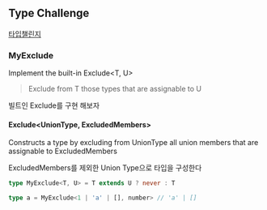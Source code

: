 ## Type Challenge 

[타입챌린지](https://github.com/type-challenges/type-challenges)



### MyExclude

Implement the built-in Exclude<T, U>

> Exclude from T those types that are assignable to U

빌트인 Exclude를 구현 해보자

#### Exclude<UnionType, ExcludedMembers> 

Constructs a type by excluding from UnionType all union members that are assignable to ExcludedMembers

ExcludedMembers를 제외한 Union Type으로 타입을 구성한다

```typescript
type MyExclude<T, U> = T extends U ? never : T

type a = MyExclude<1 | 'a' | [], number> // 'a' | []

```

